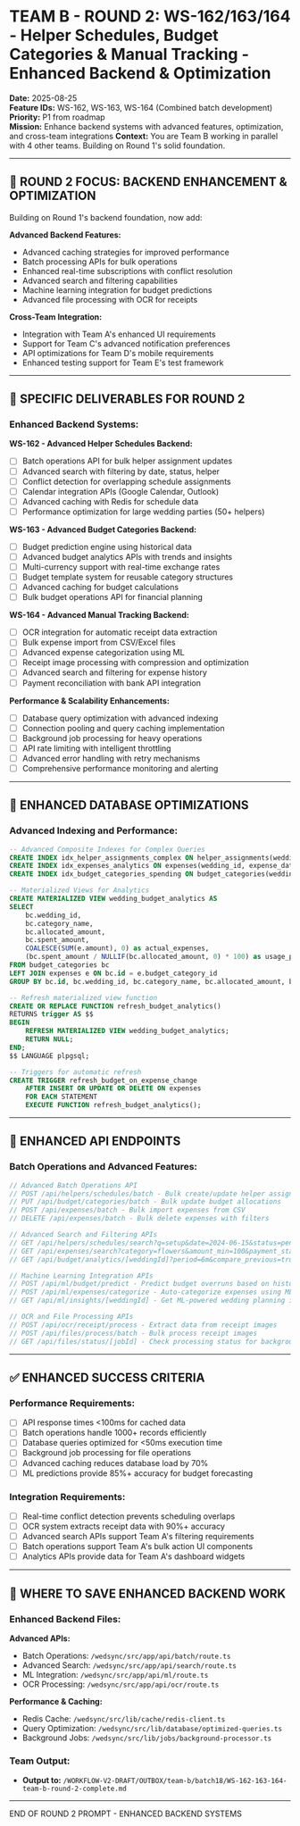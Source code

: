 # TEAM B - ROUND 2: WS-162/163/164 - Helper Schedules, Budget Categories & Manual Tracking - Enhanced Backend & Optimization

**Date:** 2025-08-25  
**Feature IDs:** WS-162, WS-163, WS-164 (Combined batch development)
**Priority:** P1 from roadmap  
**Mission:** Enhance backend systems with advanced features, optimization, and cross-team integrations
**Context:** You are Team B working in parallel with 4 other teams. Building on Round 1's solid foundation.

---

## 🎯 ROUND 2 FOCUS: BACKEND ENHANCEMENT & OPTIMIZATION

Building on Round 1's backend foundation, now add:

**Advanced Backend Features:**
- Advanced caching strategies for improved performance
- Batch processing APIs for bulk operations  
- Enhanced real-time subscriptions with conflict resolution
- Advanced search and filtering capabilities
- Machine learning integration for budget predictions
- Advanced file processing with OCR for receipts

**Cross-Team Integration:**
- Integration with Team A's enhanced UI requirements
- Support for Team C's advanced notification preferences
- API optimizations for Team D's mobile requirements
- Enhanced testing support for Team E's test framework

---

## 🎯 SPECIFIC DELIVERABLES FOR ROUND 2

### Enhanced Backend Systems:

**WS-162 - Advanced Helper Schedules Backend:**
- [ ] Batch operations API for bulk helper assignment updates
- [ ] Advanced search with filtering by date, status, helper
- [ ] Conflict detection for overlapping schedule assignments  
- [ ] Calendar integration APIs (Google Calendar, Outlook)
- [ ] Advanced caching with Redis for schedule data
- [ ] Performance optimization for large wedding parties (50+ helpers)

**WS-163 - Advanced Budget Categories Backend:**
- [ ] Budget prediction engine using historical data
- [ ] Advanced budget analytics APIs with trends and insights
- [ ] Multi-currency support with real-time exchange rates
- [ ] Budget template system for reusable category structures
- [ ] Advanced caching for budget calculations
- [ ] Bulk budget operations API for financial planning

**WS-164 - Advanced Manual Tracking Backend:**
- [ ] OCR integration for automatic receipt data extraction
- [ ] Bulk expense import from CSV/Excel files
- [ ] Advanced expense categorization using ML
- [ ] Receipt image processing with compression and optimization
- [ ] Advanced search and filtering for expense history
- [ ] Payment reconciliation with bank API integration

**Performance & Scalability Enhancements:**
- [ ] Database query optimization with advanced indexing
- [ ] Connection pooling and query caching implementation
- [ ] Background job processing for heavy operations
- [ ] API rate limiting with intelligent throttling
- [ ] Advanced error handling with retry mechanisms
- [ ] Comprehensive performance monitoring and alerting

---

## 💾 ENHANCED DATABASE OPTIMIZATIONS

### Advanced Indexing and Performance:

```sql
-- Advanced Composite Indexes for Complex Queries
CREATE INDEX idx_helper_assignments_complex ON helper_assignments(wedding_id, scheduled_time, status) WHERE status != 'cancelled';
CREATE INDEX idx_expenses_analytics ON expenses(wedding_id, expense_date, budget_category_id) INCLUDE (amount);
CREATE INDEX idx_budget_categories_spending ON budget_categories(wedding_id, allocated_amount, spent_amount);

-- Materialized Views for Analytics
CREATE MATERIALIZED VIEW wedding_budget_analytics AS
SELECT 
    bc.wedding_id,
    bc.category_name,
    bc.allocated_amount,
    bc.spent_amount,
    COALESCE(SUM(e.amount), 0) as actual_expenses,
    (bc.spent_amount / NULLIF(bc.allocated_amount, 0) * 100) as usage_percentage
FROM budget_categories bc
LEFT JOIN expenses e ON bc.id = e.budget_category_id
GROUP BY bc.id, bc.wedding_id, bc.category_name, bc.allocated_amount, bc.spent_amount;

-- Refresh materialized view function
CREATE OR REPLACE FUNCTION refresh_budget_analytics()
RETURNS trigger AS $$
BEGIN
    REFRESH MATERIALIZED VIEW wedding_budget_analytics;
    RETURN NULL;
END;
$$ LANGUAGE plpgsql;

-- Triggers for automatic refresh
CREATE TRIGGER refresh_budget_on_expense_change
    AFTER INSERT OR UPDATE OR DELETE ON expenses
    FOR EACH STATEMENT
    EXECUTE FUNCTION refresh_budget_analytics();
```

---

## 🚀 ENHANCED API ENDPOINTS

### Batch Operations and Advanced Features:

```typescript
// Advanced Batch Operations API
// POST /api/helpers/schedules/batch - Bulk create/update helper assignments
// PUT /api/budget/categories/batch - Bulk update budget allocations  
// POST /api/expenses/batch - Bulk import expenses from CSV
// DELETE /api/expenses/batch - Bulk delete expenses with filters

// Advanced Search and Filtering APIs
// GET /api/helpers/schedules/search?q=setup&date=2024-06-15&status=pending
// GET /api/expenses/search?category=flowers&amount_min=100&payment_status=paid
// GET /api/budget/analytics/[weddingId]?period=6m&compare_previous=true

// Machine Learning Integration APIs
// POST /api/ml/budget/predict - Predict budget overruns based on historical data
// POST /api/ml/expenses/categorize - Auto-categorize expenses using ML
// GET /api/ml/insights/[weddingId] - Get ML-powered wedding planning insights

// OCR and File Processing APIs  
// POST /api/ocr/receipt/process - Extract data from receipt images
// POST /api/files/process/batch - Bulk process receipt images
// GET /api/files/status/[jobId] - Check processing status for background jobs
```

---

## ✅ ENHANCED SUCCESS CRITERIA

### Performance Requirements:
- [ ] API response times <100ms for cached data
- [ ] Batch operations handle 1000+ records efficiently
- [ ] Database queries optimized for <50ms execution time
- [ ] Background job processing for file operations
- [ ] Advanced caching reduces database load by 70%
- [ ] ML predictions provide 85%+ accuracy for budget forecasting

### Integration Requirements:
- [ ] Real-time conflict detection prevents scheduling overlaps
- [ ] OCR system extracts receipt data with 90%+ accuracy  
- [ ] Advanced search APIs support Team A's filtering requirements
- [ ] Batch operations support Team A's bulk action UI components
- [ ] Analytics APIs provide data for Team A's dashboard widgets

---

## 💾 WHERE TO SAVE ENHANCED BACKEND WORK

### Enhanced Backend Files:

**Advanced APIs:**
- Batch Operations: `/wedsync/src/app/api/batch/route.ts`
- Advanced Search: `/wedsync/src/app/api/search/route.ts`
- ML Integration: `/wedsync/src/app/api/ml/route.ts`
- OCR Processing: `/wedsync/src/app/api/ocr/route.ts`

**Performance & Caching:**
- Redis Cache: `/wedsync/src/lib/cache/redis-client.ts`
- Query Optimization: `/wedsync/src/lib/database/optimized-queries.ts`
- Background Jobs: `/wedsync/src/lib/jobs/background-processor.ts`

### Team Output:
- **Output to:** `/WORKFLOW-V2-DRAFT/OUTBOX/team-b/batch18/WS-162-163-164-team-b-round-2-complete.md`

---

END OF ROUND 2 PROMPT - ENHANCED BACKEND SYSTEMS